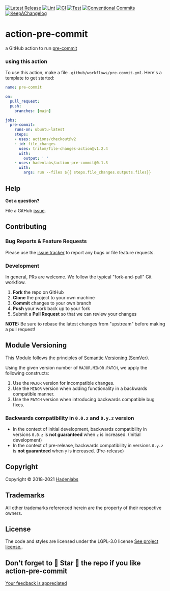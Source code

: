 <!--


  ** DO NOT EDIT THIS FILE
  **
  ** 1) Make all changes to `README.yaml`
  ** 2) Run`make readme` to rebuild this file.
  **
  ** (We maintain HUNDREDS of open source projects. This is how we maintain our sanity.)
  **


  -->

 

 [![Latest Release](https://img.shields.io/github/release/hadenlabs/action-pre-commit)](https://github.com/hadenlabs/action-pre-commit/releases) [![Lint](https://img.shields.io/github/workflow/status/hadenlabs/action-pre-commit/lint-code)](https://github.com/hadenlabs/action-pre-commit/actions?workflow=lint-code) [![CI](https://img.shields.io/github/workflow/status/hadenlabs/action-pre-commit/ci)](https://github.com/hadenlabs/action-pre-commit/actions?workflow=ci) [![Test](https://img.shields.io/github/workflow/status/hadenlabs/action-pre-commit/test)](https://github.com/hadenlabs/action-pre-commit/actions?workflow=test) [![Conventional Commits](https://img.shields.io/badge/Conventional%20Commits-1.0.0-yellow)](https://conventionalcommits.org) [![KeepAChangelog](https://img.shields.io/badge/Keep%20A%20Changelog-1.0.0-%23E05735)](https://keepachangelog.com)

# action-pre-commit

 
a GitHub action to run [pre-commit](https://pre-commit.com)

### using this action

To use this action, make a file `.github/workflows/pre-commit.yml`.  Here's a
template to get started:

```yaml
name: pre-commit

on:
  pull_request:
  push:
    branches: [main]

jobs:
  pre-commit:
    runs-on: ubuntu-latest
    steps:
    - uses: actions/checkout@v2
    - id: file_changes
      uses: trilom/file-changes-action@v1.2.4
      with:
        output: ' '
    - uses: hadenlabs/action-pre-commit@0.1.3
      with:
        args: run --files ${{ steps.file_changes.outputs.files}}
``` 




























## Help

**Got a question?**

File a GitHub [issue](https://github.com/hadenlabs/action-pre-commit/issues).

## Contributing

### Bug Reports & Feature Requests

Please use the [issue tracker](https://github.com/hadenlabs/action-pre-commit/issues) to report any bugs or file feature requests.

### Development

In general, PRs are welcome. We follow the typical "fork-and-pull" Git workflow.

1.  **Fork** the repo on GitHub
2.  **Clone** the project to your own machine
3.  **Commit** changes to your own branch
4.  **Push** your work back up to your fork
5.  Submit a **Pull Request** so that we can review your changes

**NOTE:** Be sure to rebase the latest changes from "upstream" before making a pull request!

## Module Versioning

This Module follows the principles of [Semantic Versioning (SemVer)](https://semver.org/).

Using the given version number of `MAJOR.MINOR.PATCH`, we apply the following constructs:

1. Use the `MAJOR` version for incompatible changes.
1. Use the `MINOR` version when adding functionality in a backwards compatible manner.
1. Use the `PATCH` version when introducing backwards compatible bug fixes.

### Backwards compatibility in `0.0.z` and `0.y.z` version

- In the context of initial development, backwards compatibility in versions `0.0.z` is **not guaranteed** when `z` is
  increased. (Initial development)
- In the context of pre-release, backwards compatibility in versions `0.y.z` is **not guaranteed** when `y` is
  increased. (Pre-release)




## Copyright

Copyright © 2018-2021 [Hadenlabs](https://hadenlabs.com)



## Trademarks

All other trademarks referenced herein are the property of their respective owners.






## License

The code and styles are licensed under the LGPL-3.0 license [See project license.](LICENSE).



## Don't forget to 🌟 Star 🌟 the repo if you like action-pre-commit

[Your feedback is appreciated](https://github.com/hadenlabs/action-pre-commit/issues)
